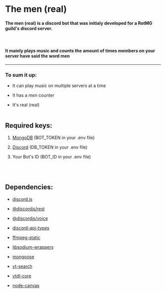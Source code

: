 # **The men** (real)

#### The men (real) is a discord bot that was initialy developed for a RotMG guild's discord server.

<br>

#### It mainly plays music and counts the amount of times members on your server have said the word **men**

---

### To sum it up:

- It can play music on multiple servers at
  a time

- It has a _men_ counter

- It's real (real)
  <br><br>

## Required keys:

1. [MongoDB](https://www.mongodb.com/) (BOT_TOKEN in your .env file)

2. [Discord](https://discord.com/developers) (DB_TOKEN in your .env file)

3. Your Bot's ID (BOT_ID in your .env file)

   <br><br>

## Dependencies:

- [discord.js](https://www.npmjs.com/package/discord.js)

- [@discordjs/rest](https://www.npmjs.com/package/@discordjs/rest)

- [@discordjs/voice](https://www.npmjs.com/package/@discordjs/voice)

- [discord-api-types](https://www.npmjs.com/package/discord-api-types)

- [ffmpeg-static](https://www.npmjs.com/package/ffmpeg-static)

- [libsodium-wrappers](https://www.npmjs.com/package/libsodium-wrappers)

- [mongoose](https://www.npmjs.com/package/mongoose)

- [yt-search](https://www.npmjs.com/package/yt-search)

- [ytdl-core](https://www.npmjs.com/package/ytdl-core)

- [node-canvas](https://www.npmjs.com/package/canvas)
